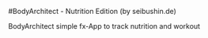 #BodyArchitect - Nutrition Edition (by seibushin.de)

BodyArchitect simple fx-App to track nutrition and workout
